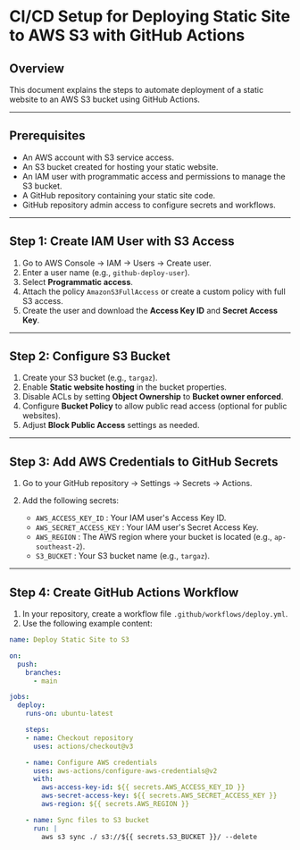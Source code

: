 # CI/CD Setup for Deploying Static Site to AWS S3 with GitHub Actions

## Overview

This document explains the steps to automate deployment of a static website to an AWS S3 bucket using GitHub Actions.

---

## Prerequisites

- An AWS account with S3 service access.
- An S3 bucket created for hosting your static website.
- An IAM user with programmatic access and permissions to manage the S3 bucket.
- A GitHub repository containing your static site code.
- GitHub repository admin access to configure secrets and workflows.

---

## Step 1: Create IAM User with S3 Access

1. Go to AWS Console → IAM → Users → Create user.
2. Enter a user name (e.g., `github-deploy-user`).
3. Select **Programmatic access**.
4. Attach the policy `AmazonS3FullAccess` or create a custom policy with full S3 access.
5. Create the user and download the **Access Key ID** and **Secret Access Key**.

---

## Step 2: Configure S3 Bucket

1. Create your S3 bucket (e.g., `targaz`).
2. Enable **Static website hosting** in the bucket properties.
3. Disable ACLs by setting **Object Ownership** to **Bucket owner enforced**.
4. Configure **Bucket Policy** to allow public read access (optional for public websites).
5. Adjust **Block Public Access** settings as needed.

---

## Step 3: Add AWS Credentials to GitHub Secrets

1. Go to your GitHub repository → Settings → Secrets → Actions.
2. Add the following secrets:

   - `AWS_ACCESS_KEY_ID` : Your IAM user's Access Key ID.
   - `AWS_SECRET_ACCESS_KEY` : Your IAM user's Secret Access Key.
   - `AWS_REGION` : The AWS region where your bucket is located (e.g., `ap-southeast-2`).
   - `S3_BUCKET` : Your S3 bucket name (e.g., `targaz`).

---

## Step 4: Create GitHub Actions Workflow

1. In your repository, create a workflow file `.github/workflows/deploy.yml`.
2. Use the following example content:

```yaml
name: Deploy Static Site to S3

on:
  push:
    branches:
      - main

jobs:
  deploy:
    runs-on: ubuntu-latest

    steps:
    - name: Checkout repository
      uses: actions/checkout@v3

    - name: Configure AWS credentials
      uses: aws-actions/configure-aws-credentials@v2
      with:
        aws-access-key-id: ${{ secrets.AWS_ACCESS_KEY_ID }}
        aws-secret-access-key: ${{ secrets.AWS_SECRET_ACCESS_KEY }}
        aws-region: ${{ secrets.AWS_REGION }}

    - name: Sync files to S3 bucket
      run: |
        aws s3 sync ./ s3://${{ secrets.S3_BUCKET }}/ --delete
